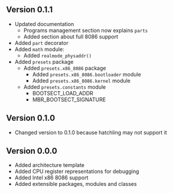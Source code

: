 ## Version 0.1.1
- Updated documentation
    - Programs management section now explains `parts`
    - Added section about full 8086 support
- Added `part` decorator
- Added `math` module:
    - Added `realmode_physaddr()`
- Added `presets` package
    - Added `presets.x86_8086` package
        - Added `presets.x86_8086.bootloader` module
        - Added `presets.x86_8086.kernel` module
    - Added `presets.constants` module
        - BOOTSECT_LOAD_ADDR
        - MBR_BOOTSECT_SIGNATURE

## Version 0.1.0
- Changed version to 0.1.0 because hatchling may not support it

## Version 0.0.0
- Added architecture template
- Added CPU register representations for debugging
- Added Intel x86 8086 support
- Added extensible packages, modules and classes